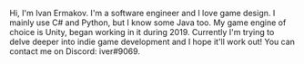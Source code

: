 Hi, I'm Ivan Ermakov. I'm a software engineer and I love game design. I mainly use C# and Python, but I know some Java too. My game engine of choice is Unity, began working in it during 2019. Currently I'm trying to delve deeper into indie game development and I hope it'll work out!
You can contact me on Discord: iver#9069.
